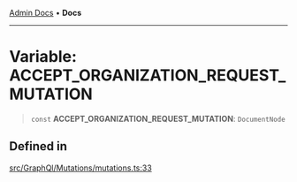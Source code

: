 [Admin Docs](/) • **Docs**

***

# Variable: ACCEPT\_ORGANIZATION\_REQUEST\_MUTATION

> `const` **ACCEPT\_ORGANIZATION\_REQUEST\_MUTATION**: `DocumentNode`

## Defined in

[src/GraphQl/Mutations/mutations.ts:33](https://github.com/PalisadoesFoundation/talawa-admin/blob/main/src/GraphQl/Mutations/mutations.ts#L33)
